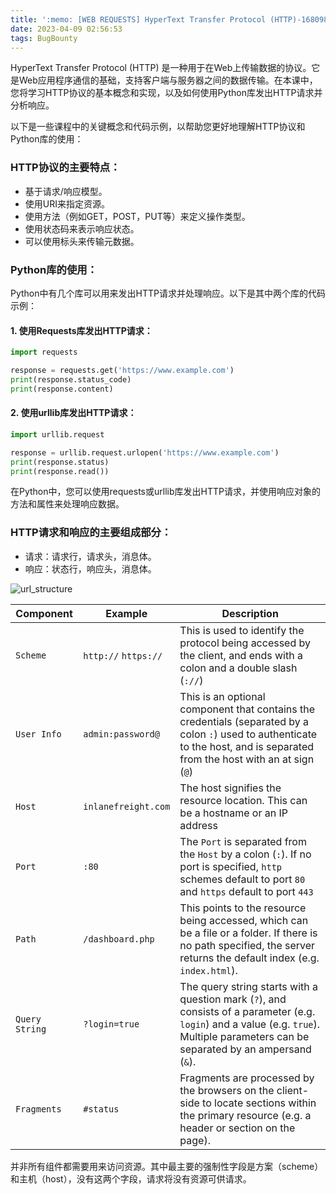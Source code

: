 ```yaml
---
title: ':memo: [WEB REQUESTS] HyperText Transfer Protocol (HTTP)-1680980212'
date: 2023-04-09 02:56:53
tags: BugBounty
---
```


HyperText Transfer Protocol (HTTP) 是一种用于在Web上传输数据的协议。它是Web应用程序通信的基础，支持客户端与服务器之间的数据传输。在本课中，您将学习HTTP协议的基本概念和实现，以及如何使用Python库发出HTTP请求并分析响应。

以下是一些课程中的关键概念和代码示例，以帮助您更好地理解HTTP协议和Python库的使用：

### HTTP协议的主要特点：

- 基于请求/响应模型。
- 使用URI来指定资源。
- 使用方法（例如GET，POST，PUT等）来定义操作类型。
- 使用状态码来表示响应状态。
- 可以使用标头来传输元数据。

### Python库的使用：

Python中有几个库可以用来发出HTTP请求并处理响应。以下是其中两个库的代码示例：

#### 1. 使用Requests库发出HTTP请求：

```python
import requests

response = requests.get('https://www.example.com')
print(response.status_code)
print(response.content)
```

#### 2. 使用urllib库发出HTTP请求：

```python
import urllib.request

response = urllib.request.urlopen('https://www.example.com')
print(response.status)
print(response.read())
```

在Python中，您可以使用requests或urllib库发出HTTP请求，并使用响应对象的方法和属性来处理响应数据。

### HTTP请求和响应的主要组成部分：

- 请求：请求行，请求头，消息体。
- 响应：状态行，响应头，消息体。

![url_structure](https://p.ipic.vip/ds0c00.png)

| **Component**  | **Example**          | **Description**                                              |
| -------------- | -------------------- | ------------------------------------------------------------ |
| `Scheme`       | `http://` `https://` | This is used to identify the protocol being accessed by the client, and ends with a colon and a double slash (`://`) |
| `User Info`    | `admin:password@`    | This is an optional component that contains the credentials (separated by a colon `:`) used to authenticate to the host, and is separated from the host with an at sign (`@`) |
| `Host`         | `inlanefreight.com`  | The host signifies the resource location. This can be a hostname or an IP address |
| `Port`         | `:80`                | The `Port` is separated from the `Host` by a colon (`:`). If no port is specified, `http` schemes default to port `80` and `https` default to port `443` |
| `Path`         | `/dashboard.php`     | This points to the resource being accessed, which can be a file or a folder. If there is no path specified, the server returns the default index (e.g. `index.html`). |
| `Query String` | `?login=true`        | The query string starts with a question mark (`?`), and consists of a parameter (e.g. `login`) and a value (e.g. `true`). Multiple parameters can be separated by an ampersand (`&`). |
| `Fragments`    | `#status`            | Fragments are processed by the browsers on the client-side to locate sections within the primary resource (e.g. a header or section on the page). |

并非所有组件都需要用来访问资源。其中最主要的强制性字段是方案（scheme）和主机（host），没有这两个字段，请求将没有资源可供请求。

